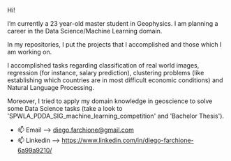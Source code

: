 Hi! 

I’m currently a 23 year-old master student in Geophysics. I am planning a career in the Data Science/Machine Learning domain.

In my repositories, I put the projects that I accomplished and those which I am working on.

I accomplished tasks regarding classification of real world images, regression (for instance, salary prediction), clustering problems (like establishing which countries are in most difficult economic conditions) and Natural Language Processing.

Moreover, I tried to apply my domain knowledge in geoscience to solve some Data Science tasks (take a look to 'SPWLA_PDDA_SIG_machine_learning_competition' and 'Bachelor Thesis'). 



- 📫 Email --> diego.farchione@gmail.com
- 📫 Linkedin --> https://www.linkedin.com/in/diego-farchione-6a99a9210/

<!---
Iron486/Iron486 is a ✨ special ✨ repository because its `README.md` (this file) appears on your GitHub profile.
You can click the Preview link to take a look at your changes.
--->
